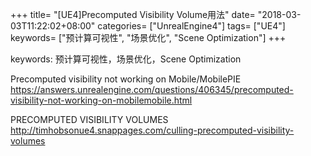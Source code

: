 +++
title= "[UE4]Precomputed Visibility Volume用法"
date= "2018-03-03T11:22:02+08:00"
categories= ["UnrealEngine4"]
tags= ["UE4"]
keywords= ["预计算可视性", "场景优化", "Scene Optimization"]
+++

keywords: 预计算可视性，场景优化，Scene Optimization

Precomputed visibility not working on Mobile/MobilePIE  
https://answers.unrealengine.com/questions/406345/precomputed-visibility-not-working-on-mobilemobile.html

PRECOMPUTED VISIBILITY VOLUMES  
http://timhobsonue4.snappages.com/culling-precomputed-visibility-volumes

